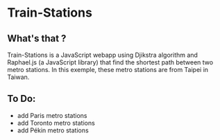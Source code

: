 # Train-Stations

## What's that ?

Train-Stations is a JavaScript webapp using Djikstra algorithm and Raphael.js (a JavaScript library) that find the shortest path between two metro stations.
In this exemple, these metro stations are from Taipei in Taiwan.

## To Do:

* add Paris metro stations
* add Toronto metro stations
* add Pékin metro stations
